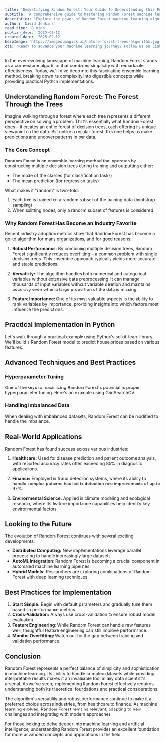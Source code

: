 ```yaml
---
title: 'Demystifying Random Forest: Your Guide to Understanding this Powerful Machine Learning Algorithm'
subtitle: 'A comprehensive guide to mastering Random Forest machine learning algorithms'
description: 'Explore the power of Random Forest machine learning algorithms in this comprehensive guide. Learn about its core concepts, implementation in Python, and real-world applications across industries. Discover why this versatile algorithm has become an industry favorite and how to effectively implement it in your projects.'
author: 'David Jenkins'
read_time: '8 mins'
publish_date: '2025-02-12'
created_date: '2025-02-12'
heroImage: 'https://images.magick.ai/nature-forest-trees-algorithm.jpg'
cta: 'Ready to advance your machine learning journey? Follow us on LinkedIn for more in-depth technical guides and stay updated on the latest developments in AI and machine learning.'
---
```


In the ever-evolving landscape of machine learning, Random Forest stands as a cornerstone algorithm that combines simplicity with remarkable effectiveness. Today, we'll dive deep into this fascinating ensemble learning method, breaking down its complexity into digestible concepts while providing practical Python implementations.

## Understanding Random Forest: The Forest Through the Trees

Imagine walking through a forest where each tree represents a different perspective on solving a problem. That's essentially what Random Forest does – it creates an entire forest of decision trees, each offering its unique viewpoint on the data. But unlike a regular forest, this one helps us make predictions and uncover patterns in our data.

### The Core Concept

Random Forest is an ensemble learning method that operates by constructing multiple decision trees during training and outputting either:

- The mode of the classes (for classification tasks)
- The mean prediction (for regression tasks)

What makes it "random" is two-fold:

1. Each tree is trained on a random subset of the training data (bootstrap sampling)
2. When splitting nodes, only a random subset of features is considered

### Why Random Forest Has Become an Industry Favorite

Recent industry adoption metrics show that Random Forest has become a go-to algorithm for many organizations, and for good reasons:

1. **Robust Performance:** By combining multiple decision trees, Random Forest significantly reduces overfitting – a common problem with single decision trees. This ensemble approach typically yields more accurate and stable predictions.

2. **Versatility:** The algorithm handles both numerical and categorical variables without extensive data preprocessing. It can manage thousands of input variables without variable deletion and maintains accuracy even when a large proportion of the data is missing.

3. **Feature Importance:** One of its most valuable aspects is the ability to rank variables by importance, providing insights into which factors most influence the predictions.

## Practical Implementation in Python

Let's walk through a practical example using Python's scikit-learn library. We'll build a Random Forest model to predict house prices based on various features.

## Advanced Techniques and Best Practices

### Hyperparameter Tuning

One of the keys to maximizing Random Forest's potential is proper hyperparameter tuning. Here's an example using GridSearchCV.

### Handling Imbalanced Data

When dealing with imbalanced datasets, Random Forest can be modified to handle the imbalance.

## Real-World Applications

Random Forest has found success across various industries:

1. **Healthcare:** Used for disease prediction and patient outcome analysis, with reported accuracy rates often exceeding 85% in diagnostic applications.

2. **Finance:** Employed in fraud detection systems, where its ability to handle complex patterns has led to detection rate improvements of up to 97%.

3. **Environmental Science:** Applied in climate modeling and ecological research, where its feature importance capabilities help identify key environmental factors.

## Looking to the Future

The evolution of Random Forest continues with several exciting developments:

- **Distributed Computing:** New implementations leverage parallel processing to handle increasingly large datasets.
- **AutoML Integration:** Random Forest is becoming a crucial component in automated machine learning pipelines.
- **Hybrid Models:** Researchers are exploring combinations of Random Forest with deep learning techniques.

## Best Practices for Implementation

1. **Start Simple:** Begin with default parameters and gradually tune them based on performance metrics.
2. **Cross-Validation:** Always use cross-validation to ensure robust model evaluation.
3. **Feature Engineering:** While Random Forest can handle raw features well, thoughtful feature engineering can still improve performance.
4. **Monitor Overfitting:** Watch out for the gap between training and validation performance.

## Conclusion

Random Forest represents a perfect balance of simplicity and sophistication in machine learning. Its ability to handle complex datasets while providing interpretable results makes it an invaluable tool in any data scientist's arsenal. As we've seen, implementing Random Forest effectively requires understanding both its theoretical foundations and practical considerations.

The algorithm's versatility and robust performance continue to make it a preferred choice across industries, from healthcare to finance. As machine learning evolves, Random Forest remains relevant, adapting to new challenges and integrating with modern approaches.

For those looking to delve deeper into machine learning and artificial intelligence, understanding Random Forest provides an excellent foundation for more advanced concepts and applications in the field.
